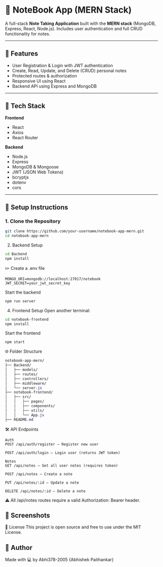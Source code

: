 # 📒 NoteBook App (MERN Stack)

A full-stack **Note Taking Application** built with the **MERN stack** (MongoDB, Express, React, Node.js). Includes user authentication and full CRUD functionality for notes.

---

## 🚀 Features

- User Registration & Login with JWT authentication
- Create, Read, Update, and Delete (CRUD) personal notes
- Protected routes & authorization
- Responsive UI using React
- Backend API using Express and MongoDB

---

## 🧱 Tech Stack

**Frontend**
- React
- Axios
- React Router

**Backend**
- Node.js
- Express
- MongoDB & Mongoose
- JWT (JSON Web Tokens)
- bcryptjs
- dotenv
- cors

---

## 🔧 Setup Instructions

### 1. Clone the Repository

```bash
git clone https://github.com/your-username/notebook-app-mern.git
cd notebook-app-mern
```

2. Backend Setup
```bash
cd Backend
npm install
```

✏️ Create a .env file

```env
MONGO_URI=mongodb://localhost:27017/notebook
JWT_SECRET=your_jwt_secret_key
```
Start the backend
```bash
npm run server
```

4. Frontend Setup
Open another terminal:
```bash
cd notebook-frontend
npm install
```
Start the frontend
```bash
npm start
```
🌐 Folder Structure

```css
notebook-app-mern/
├── Backend/
│   ├── models/
│   ├── routes/
│   ├── controllers/
│   ├── middleware/
│   └── server.js
├── notebook-frontend/
│   ├── src/
│   │   ├── pages/
│   │   ├── components/
│   │   ├── utils/
│   │   └── App.js
├── README.md
```

🛠 API Endpoints
```
Auth
POST /api/auth/register — Register new user

POST /api/auth/login — Login user (returns JWT token)

Notes
GET /api/notes — Get all user notes (requires token)

POST /api/notes — Create a note

PUT /api/notes/:id — Update a note

DELETE /api/notes/:id — Delete a note
```
⚠️ All /api/notes routes require a valid Authorization: Bearer <token> header.

## 📸 Screenshots


📄 License
This project is open source and free to use under the MIT License.

## 🙌 Author

Made with 💻 by Abhi378-2005 {Abhishek Paithankar}
